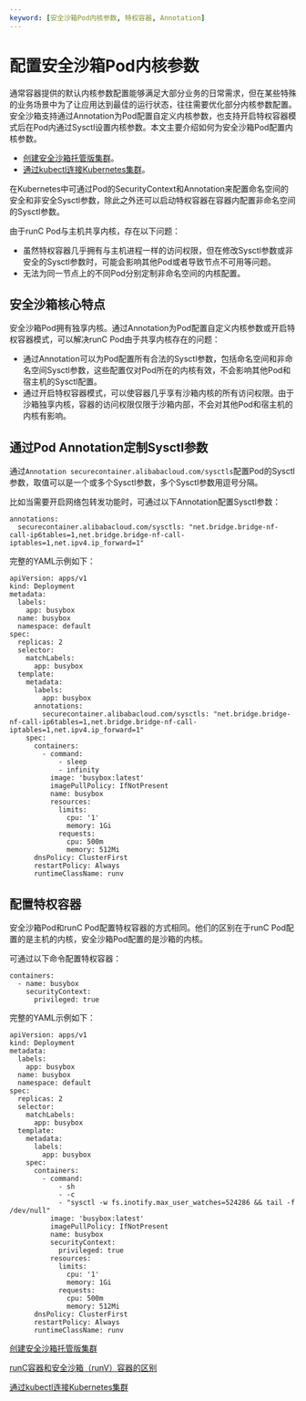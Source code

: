 ```yaml
---
keyword: [安全沙箱Pod内核参数, 特权容器, Annotation]
---
```


# 配置安全沙箱Pod内核参数

通常容器提供的默认内核参数配置能够满足大部分业务的日常需求，但在某些特殊的业务场景中为了让应用达到最佳的运行状态，往往需要优化部分内核参数配置。安全沙箱支持通过Annotation为Pod配置自定义内核参数，也支持开启特权容器模式后在Pod内通过Sysctl设置内核参数。本文主要介绍如何为安全沙箱Pod配置内核参数。

-   [创建安全沙箱托管版集群](/intl.zh-CN/Kubernetes集群用户指南/安全沙箱管理/创建安全沙箱托管版集群.md)。
-   [通过kubectl连接Kubernetes集群](/intl.zh-CN/Kubernetes集群用户指南/集群管理/连接集群/通过kubectl连接Kubernetes集群.md)。

在Kubernetes中可通过Pod的SecurityContext和Annotation来配置命名空间的安全和非安全Sysctl参数，除此之外还可以启动特权容器在容器内配置非命名空间的Sysctl参数。

由于runC Pod与主机共享内核，存在以下问题：

-   虽然特权容器几乎拥有与主机进程一样的访问权限，但在修改Sysctl参数或非安全的Sysctl参数时，可能会影响其他Pod或者导致节点不可用等问题。
-   无法为同一节点上的不同Pod分别定制非命名空间的内核配置。

## 安全沙箱核心特点

安全沙箱Pod拥有独享内核。通过Annotation为Pod配置自定义内核参数或开启特权容器模式，可以解决runC Pod由于共享内核存在的问题：

-   通过Annotation可以为Pod配置所有合法的Sysctl参数，包括命名空间和非命名空间Sysctl参数，这些配置仅对Pod所在的内核有效，不会影响其他Pod和宿主机的Sysctl配置。
-   通过开启特权容器模式，可以使容器几乎享有沙箱内核的所有访问权限。由于沙箱独享内核，容器的访问权限仅限于沙箱内部，不会对其他Pod和宿主机的内核有影响。

## 通过Pod Annotation定制Sysctl参数

通过`Annotation securecontainer.alibabacloud.com/sysctls`配置Pod的Sysctl参数，取值可以是一个或多个Sysctl参数，多个Sysctl参数用逗号分隔。

比如当需要开启网络包转发功能时，可通过以下Annotation配置Sysctl参数：

```
annotations:
  securecontainer.alibabacloud.com/sysctls: "net.bridge.bridge-nf-call-ip6tables=1,net.bridge.bridge-nf-call-iptables=1,net.ipv4.ip_forward=1"
```

完整的YAML示例如下：

```
apiVersion: apps/v1
kind: Deployment
metadata:
  labels:
    app: busybox
  name: busybox
  namespace: default
spec:
  replicas: 2
  selector:
    matchLabels:
      app: busybox
  template:
    metadata:
      labels:
        app: busybox
      annotations:
        securecontainer.alibabacloud.com/sysctls: "net.bridge.bridge-nf-call-ip6tables=1,net.bridge.bridge-nf-call-iptables=1,net.ipv4.ip_forward=1"
    spec:
      containers:
        - command:
            - sleep
            - infinity
          image: 'busybox:latest'
          imagePullPolicy: IfNotPresent
          name: busybox
          resources:
            limits:
              cpu: '1'
              memory: 1Gi
            requests:
              cpu: 500m
              memory: 512Mi
      dnsPolicy: ClusterFirst
      restartPolicy: Always
      runtimeClassName: runv
```

## 配置特权容器

安全沙箱Pod和runC Pod配置特权容器的方式相同。他们的区别在于runC Pod配置的是主机的内核，安全沙箱Pod配置的是沙箱的内核。

可通过以下命令配置特权容器：

```
containers:
  - name: busybox
    securityContext:
      privileged: true
```

完整的YAML示例如下：

```
apiVersion: apps/v1
kind: Deployment
metadata:
  labels:
    app: busybox
  name: busybox
  namespace: default
spec:
  replicas: 2
  selector:
    matchLabels:
      app: busybox
  template:
    metadata:
      labels:
        app: busybox
    spec:
      containers:
        - command:
            - sh
            - -c 
            - "sysctl -w fs.inotify.max_user_watches=524286 && tail -f /dev/null"
          image: 'busybox:latest'
          imagePullPolicy: IfNotPresent
          name: busybox
          securityContext:
            privileged: true
          resources:
            limits:
              cpu: '1'
              memory: 1Gi
            requests:
              cpu: 500m
              memory: 512Mi
      dnsPolicy: ClusterFirst
      restartPolicy: Always
      runtimeClassName: runv
```

[创建安全沙箱托管版集群](/intl.zh-CN/Kubernetes集群用户指南/安全沙箱管理/创建安全沙箱托管版集群.md)

[runC容器和安全沙箱（runV）容器的区别](/intl.zh-CN/Kubernetes集群用户指南/安全沙箱管理/runC容器和安全沙箱（runV）容器的区别.md)

[通过kubectl连接Kubernetes集群](/intl.zh-CN/Kubernetes集群用户指南/集群管理/连接集群/通过kubectl连接Kubernetes集群.md)

